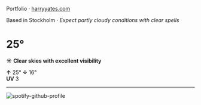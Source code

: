 Portfolio · [harryyates.com](https://harryyates.com)

<!-- WEATHER_START -->
Based in Stockholm · *Expect partly cloudy conditions with clear spells*

# 25°
☀️ **Clear skies with excellent visibility**

**↑** 25° **↓** 16°  
**UV** 3

---
<!-- WEATHER_END -->

<p align="left">
  <a>
    <img src="https://spotify-github-profile.kittinanx.com/api/view?uid=bigbello&cover_image=true&theme=natemoo-re&show_offline=true&background_color=121212&interchange=false&bar_color=53b14f&bar_color_cover=false" alt="spotify-github-profile">
  </a>
</p>